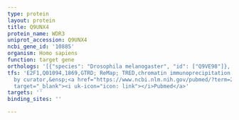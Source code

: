 ```yaml
---
type: protein
layout: protein
title: Q9UNX4
protein_name: WDR3
uniprot_accession: Q9UNX4
ncbi_gene_id: '10885'
organism: Homo sapiens
function: target gene
orthologs: '[{"species": "Drosophila melanogaster", "id": ["Q9VE98"]}, {"species": "Caenorhabditis elegans", "id": ["Q19433"]}, {"species": "Mus musculus", "id": ["Q8BHB4"]}, {"species": "Rattus norvegicus", "id": ["D4A106"]}, {"species": "Saccharomyces cerevisiae", "id": ["Q12220"]}]'
tfs: 'E2F1,Q01094,1869,GTRD; ReMap; TRED,chromatin immunoprecipitation assay; inferred
  by curator,&ensp;<a href="https://www.ncbi.nlm.nih.gov/pubmed/?term=29126285%5Buid%5D+OR+27924024%5Buid%5D+OR+17202159%5Buid%5D"
  target="_blank"><i uk-icon="icon: link"></i>Pubmed</a>'
targets: ''
binding_sites: ''

---
```

